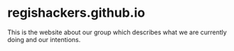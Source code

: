 # regishackers.github.io
This is the website about our group which describes what we are currently doing and our intentions.
